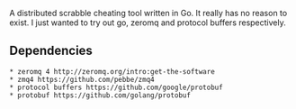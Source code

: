 A distributed scrabble cheating tool written in Go. It really has no reason to exist.
I just wanted to try out go, zeromq and protocol buffers respectively.

## Dependencies
    * zeromq 4 http://zeromq.org/intro:get-the-software
    * zmq4 https://github.com/pebbe/zmq4
    * protocol buffers https://github.com/google/protobuf
    * protobuf https://github.com/golang/protobuf
